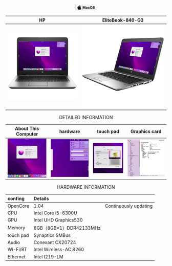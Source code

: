 <p align="center">
<img src="https://github.com/WT2072861996/WT-IMG/blob/0e97c9bdf78649c0ceb31fb8013598ce2cf3d105/20250413195928456.png">
</p>

| HP | EliteBook-840-G3 |
|-|-|
|<img src="https://github.com/WT2072861996/EFI-HP-EliteBook-840-G3-Hackintosh/blob/31dd2db566519738586f4b34485a8bbed05ec0bc/Model/1.png"> | <img src="https://github.com/WT2072861996/EFI-HP-EliteBook-840-G3-Hackintosh/blob/31dd2db566519738586f4b34485a8bbed05ec0bc/Model/2.png">

<p align="center">  
DETAILED INFORMATION</span>
</p>

| About This Computer | hardware| touch pad | Graphics card |
| :-: | :-: | :-: | :-:|
|<img src="https://github.com/WT2072861996/EFI-HP-EliteBook-840-G3-Hackintosh/blob/1e1262dc4ca7b685a06feaaaf50b58c831b1561b/After%20installation/1.png">|<img src="https://github.com/WT2072861996/EFI-HP-EliteBook-840-G3-Hackintosh/blob/1e1262dc4ca7b685a06feaaaf50b58c831b1561b/After%20installation/2.png">|<img src="https://github.com/WT2072861996/EFI-HP-EliteBook-840-G3-Hackintosh/blob/1e1262dc4ca7b685a06feaaaf50b58c831b1561b/After%20installation/3.png">|<img src="https://github.com/WT2072861996/EFI-HP-EliteBook-840-G3-Hackintosh/blob/1e1262dc4ca7b685a06feaaaf50b58c831b1561b/After%20installation/4.png">

<p align="center">  
HARDWARE INFORMATION
</p>

| confing | Details | |
|:-|:-|:-|
OpenCore | 1.04 | Continuously updating |
CPU | Intel Core i5-6300U|
GPU | Intel UHD Graphics530|
Memory | 8GB（8GB×1）DDR42133MHz|
touch pad | Synaptics SMBus|
Audio | Conexant CX20724|
Wi-Fi/BT | Intel Wireless-AC 8260|
Ethernet | Intel I219-LM|
